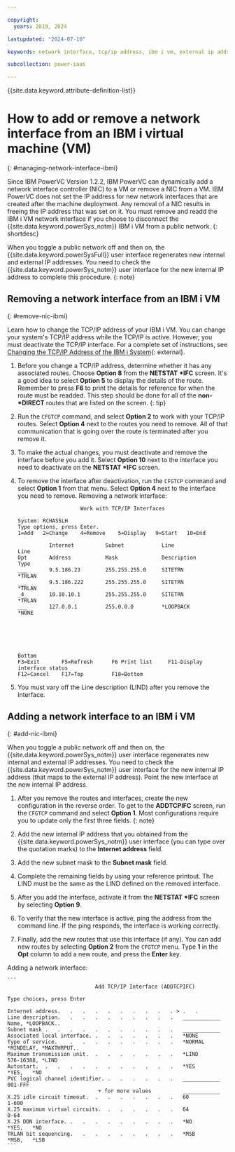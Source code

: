 ```yaml
---

copyright:
  years: 2019, 2024

lastupdated: "2024-07-10"

keywords: network interface, tcp/ip address, ibm i vm, external ip address, dns, lind, cfgtcp command

subcollection: power-iaas

---
```


{{site.data.keyword.attribute-definition-list}}

# How to add or remove a network interface from an IBM i virtual machine (VM)
{: #managing-network-interface-ibmi}




Since IBM PowerVC Version 1.2.2, IBM PowerVC can dynamically add a network interface controller (NIC) to a VM or remove a NIC from a VM. IBM PowerVC does not set the IP address for new network interfaces that are created after the machine deployment. Any removal of a NIC results in freeing the IP address that was set on it. You must remove and readd the IBM i VM network interface if you choose to disconnect the {{site.data.keyword.powerSys_notm}} IBM i VM from a public network.
{: shortdesc}

When you toggle a public network off and then on, the {{site.data.keyword.powerSysFull}} user interface regenerates new internal and external IP addresses. You need to check the {{site.data.keyword.powerSys_notm}} user interface for the new internal IP address to complete this procedure.
{: note}

## Removing a network interface from an IBM i VM
{: #remove-nic-ibmi}

Learn how to change the TCP/IP address of your IBM i VM. You can change your system's TCP/IP address while the TCP/IP is active. However, you must deactivate the TCP/IP interface. For a complete set of instructions, see [Changing the TCP/IP Address of the IBM i System](https://www.ibm.com/support/pages/node/641015){: external}.

1. Before you change a TCP/IP address, determine whether it has any associated routes. Choose **Option 8** from the **NETSTAT \*IFC** screen.
    It's a good idea to select **Option 5** to display the details of the route. Remember to press **F6** to print the details for reference for when the route must be readded. This step should be done for all of the **non-\*DIRECT** routes that are listed on the screen.
    {: tip}

2. Run the `CFGTCP` command, and select **Option 2** to work with your TCP/IP routes. Select **Option 4** next to the routes you need to remove. All of that communication that is going over the route is terminated after you remove it.
3. To make the actual changes, you must deactivate and remove the interface before you add it. Select **Option 10** next to the interface you need to deactivate on the **NETSTAT \*IFC** screen.
4. To remove the interface after deactivation, run the `CFGTCP` command and select **Option 1** from that menu. Select **Option 4** next to the interface you need to remove.
    Removing a network interface:

    ```
                        Work with TCP/IP Interfaces
                                                                        System: RCHASSLH
    Type options, press Enter.
    1=Add   2=Change    4=Remove    5=Display   9=Start   10=End

              Internet          Subnet            Line                Line
    Opt       Address           Mask              Description         Type
    ___       9.5.186.23        255.255.255.0     SITETRN             *TRLAN
    ___       9.5.186.222       255.255.255.0     SITETRN             *TRLAN
    _4_       10.10.10.1        255.255.255.0     SITETRN             *TRLAN
    ___       127.0.0.1         255.0.0.0         *LOOPBACK           *NONE





                                                                                  Bottom
    F3=Exit       F5=Refresh      F6 Print list     F11-Display interface status
    F12=Cancel    F17=Top         F18=Bottom
    ```

5. You must vary off the Line description (LIND) after you remove the interface.

## Adding a network interface to an IBM i VM
{: #add-nic-ibmi}

When you toggle a public network off and then on, the {{site.data.keyword.powerSys_notm}} user interface regenerates new internal and external IP addresses. You need to check the {{site.data.keyword.powerSys_notm}} user interface for the new internal IP address (that maps to the external IP address). Point the new interface at the new internal IP address.

1. After you remove the routes and interfaces, create the new configuration in the reverse order. To get to the **ADDTCPIFC** screen, run the `CFGTCP` command and select **Option 1**.
    Most configurations require you to update only the first three fields.
    {: note}

2. Add the new internal IP address that you obtained from the {{site.data.keyword.powerSys_notm}} user interface (you can type over the quotation marks) to the **Internet address** field.
3. Add the new subnet mask to the **Subnet mask** field.
4. Complete the remaining fields by using your reference printout. The LIND must be the same as the LIND defined on the removed interface.
5. After you add the interface, activate it from the **NETSTAT \*IFC** screen by selecting **Option 9**.
6. To verify that the new interface is active, ping the address from the command line. If the ping responds, the interface is working correctly.
7. Finally, add the new routes that use this interface (if any). You can add new routes by selecting **Option 2** from the `CFGTCP` menu. Type **1** in the **Opt** column to add a new route, and press the **Enter** key.

Adding a network interface:

    ```
                                Add TCP/IP Interface (ADDTCPIFC)

    Type choices, press Enter

    Internet address.   .   .   .   .   .   .   .   .   . > .   .
    Line description.   .   .   .   .   .   .   .   .   .   ____________    Name, *LOOPBACK..
    Subnet mask .   .   .   .   .   .   .   .   .   .   .   ____________
    Associated local interface. .   .   .   .   .   .   .   *NONE
    Type of service.    .   .   .   .   .   .   .   .   .   *NORMAL         *MINDELAY, *MAXTHRPUT..
    Maximum transmission unit.  .   .   .   .   .   .   .   *LIND           576-16388, *LIND
    Autostart.  .   .   .   .   .   .   .   .   .   .   .   *YES            *YES,   *NO
    PVC logical channel identifier. .   .   .   .   .   .   ____________    001-FFF
                                 + for more values          ____________
    X.25 idle circuit timeout.  .   .   .   .   .   .   .   60              1-600
    X.25 maximum virtual circuits.  .   .   .   .   .   .   64              0-64
    X.25 DDN interface. .   .   .   .   .   .   .   .   .   *NO             *YES,   *NO
    TRLAN bit sequencing.   .   .   .   .   .   .   .   .   *MSB            *MSB,   *LSB
    ```
